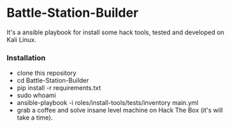 # Battle-Station-Builder
It's a ansible playbook for install some hack tools, tested and developed on Kali Linux.

### Installation 
- clone this repository
- cd Battle-Station-Builder
- pip install -r requirements.txt
- sudo whoami
- ansible-playbook -i roles/install-tools/tests/inventory main.yml
- grab a coffee and solve insane level machine on Hack The Box (it's will take a time).
